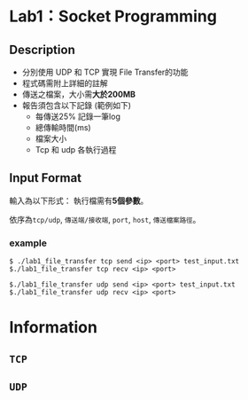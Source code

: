 # Lab1：Socket Programming

## Description

* 分別使用 UDP 和 TCP 實現 File Transfer的功能
* 程式碼需附上詳細的註解
* 傳送之檔案，大小需**大於200MB**
* 報告須包含以下記錄  (範例如下)
    * 每傳送25% 記錄一筆log
    * 總傳輸時間(ms)
    * 檔案大小
    * Tcp 和 udp 各執行過程

## Input Format

輸入為以下形式：
執行檔需有**5個參數**。

依序為`tcp/udp`, `傳送端/接收端`, `port`, `host`, `傳送檔案路徑`。

### example

```SHELL
$ ./lab1_file_transfer tcp send <ip> <port> test_input.txt
$./lab1_file_transfer tcp recv <ip> <port>

$./lab1_file_transfer udp send <ip> <port> test_input.txt
$./lab1_file_transfer udp recv <ip> <port>
```

# Information

## `TCP`

## `UDP`


